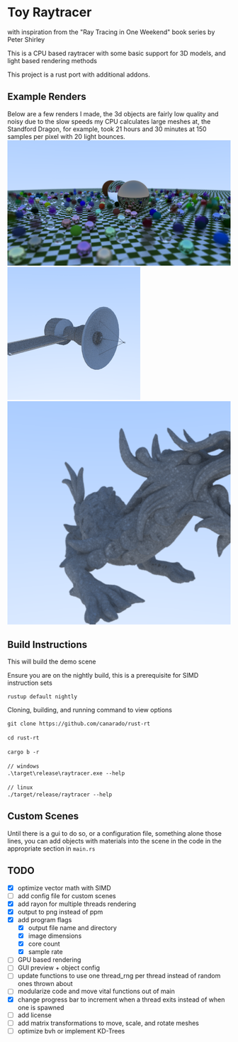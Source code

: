 # Toy Raytracer
with inspiration from the "Ray Tracing in One Weekend" book series by Peter Shirley  

This is a CPU based raytracer with some basic support for 3D models, and light based rendering methods  

This project is a rust port with additional addons.  

## Example Renders
Below are a few renders I made, the 3d objects are fairly low quality and noisy due to the slow speeds my CPU calculates large meshes at, the Standford Dragon, for example, took 21 hours and 30 minutes at 150 samples per pixel with 20 light bounces.
![Simple Scene](assets/renda.png)
![Satellite](assets/blongus.png)
![Stanford Dragon](assets/ledragoon.png)

## Build Instructions
This will build the demo scene

Ensure you are on the nightly build, this is a prerequisite for SIMD instruction sets
```
rustup default nightly
```

Cloning, building, and running command to view options
```
git clone https://github.com/canarado/rust-rt

cd rust-rt

cargo b -r

// windows
.\target\release\raytracer.exe --help

// linux
./target/release/raytracer --help
```

## Custom Scenes
Until there is a gui to do so, or a configuration file, something alone those lines,
you can add objects with materials into the scene in the code in the appropriate section in `main.rs`

## TODO
- [x] optimize vector math with SIMD
- [ ] add config file for custom scenes
- [x] add rayon for multiple threads rendering
- [x] output to png instead of ppm
- [x] add program flags
    - [x] output file name and directory
    - [x] image dimensions
    - [x] core count
    - [x] sample rate
- [ ] GPU based rendering
- [ ] GUI preview + object config
- [ ] update functions to use one thread_rng per thread instead of random ones thrown about
- [ ] modularize code and move vital functions out of main
- [x] change progress bar to increment when a thread exits instead of when one is spawned
- [ ] add license
- [ ] add matrix transformations to move, scale, and rotate meshes
- [ ] optimize bvh or implement KD-Trees